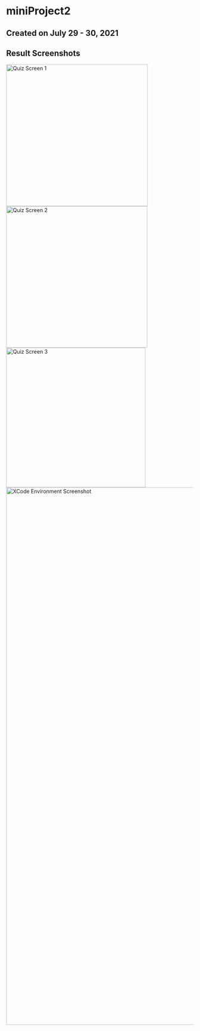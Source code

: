 # miniProject2

## Created on July 29 - 30, 2021
## Result Screenshots
<img width="380" alt="Quiz Screen 1" src="https://user-images.githubusercontent.com/62197228/128302585-7e1eadc4-9f38-4cd7-9379-bb147a6d9a5d.png">
<img width="379" alt="Quiz Screen 2" src="https://user-images.githubusercontent.com/62197228/128302583-1c0dcce9-14b4-45ab-88b5-54993ed5d530.png">
<img width="374" alt="Quiz Screen 3" src="https://user-images.githubusercontent.com/62197228/128302575-21be17b3-6752-4ed8-8411-ca871386ceeb.png">
<img width="1440" alt="XCode Environment Screenshot" src="https://user-images.githubusercontent.com/62197228/128302841-2df047e3-211f-4cc5-a953-69ad48671479.png">

